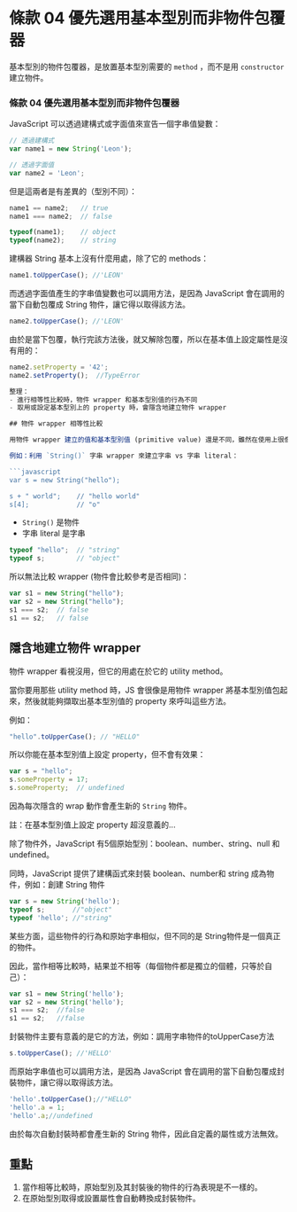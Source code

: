 # 條款 04 優先選用基本型別而非物件包覆器

基本型別的物件包覆器，是放置基本型別需要的 `method` ，而不是用 `constructor` 建立物件。
### 條款 04 優先選用基本型別而非物件包覆器
JavaScript 可以透過建構式或字面值來宣告一個字串值變數：
```javascript
// 透過建構式
var name1 = new String('Leon');

// 透過字面值
var name2 = 'Leon';
```
但是這兩者是有差異的（型別不同）：
```javascript
name1 == name2;   // true
name1 === name2;  // false

typeof(name1);    // object 
typeof(name2);    // string
```
建構器 String 基本上沒有什麼用處，除了它的 methods：
```javascript
name1.toUpperCase(); //'LEON'
```
而透過字面值產生的字串值變數也可以調用方法，是因為 JavaScript 會在調用的當下自動包覆成 String 物件，讓它得以取得該方法。
```javascript
name2.toUpperCase(); //'LEON'
```
由於是當下包覆，執行完該方法後，就又解除包覆，所以在基本值上設定屬性是沒有用的：
```javascript
name2.setProperty = '42';
name2.setProperty();  //TypeError

整理：
- 進行相等性比較時，物件 wrapper 和基本型別值的行為不同
- 取用或設定基本型別上的 property 時，會隱含地建立物件 wrapper

## 物件 wrapper 相等性比較

用物件 wrapper 建立的值和基本型別值 (primitive value) 還是不同，雖然在使用上很像。

例如：利用 `String()` 字串 wrapper 來建立字串 vs 字串 literal：

```javascript
var s = new String("hello");

s + " world";    // "hello world"
s[4];            // "o"
```

- `String()` 是物件
- 字串 literal 是字串

```javascript
typeof "hello";  // "string"
typeof s;        // "object"
```

所以無法比較 wrapper (物件會比較參考是否相同)：

```javascript
var s1 = new String("hello");
var s2 = new String("hello");
s1 === s2;  // false
s1 == s2;   // false
```

## 隱含地建立物件 wrapper

物件 wrapper 看視沒用，但它的用處在於它的 utility method。

當你要用那些 utility method 時，JS 會很像是用物件 wrapper 將基本型別值包起來，然後就能夠擷取出基本型別值的 property 來呼叫這些方法。

例如：

```javascript
"hello".toUpperCase(); // "HELLO"
```

所以你能在基本型別值上設定 property，但不會有效果：

```javascript
var s = "hello";
s.someProperty = 17;
s.someProperty;  // undefined
```

因為每次隱含的 wrap 動作會產生新的 `String` 物件。

註：在基本型別值上設定 property 超沒意義的...

除了物件外，JavaScript 有5個原始型別：boolean、number、string、null 和 undefined。

同時，JavaScript 提供了建構函式來封裝 boolean、number和 string 成為物件，例如：創建 String 物件
```javascript
var s = new String('hello');
typeof s;       //"object"
typeof 'hello'; //"string"
```
某些方面，這些物件的行為和原始字串相似，但不同的是 String物件是一個真正的物件。

因此，當作相等比較時，結果並不相等（每個物件都是獨立的個體，只等於自己）：
```javascript
var s1 = new String('hello');
var s2 = new String('hello');
s1 === s2;  //false
s1 == s2;   //false
```

封裝物件主要有意義的是它的方法，例如：調用字串物件的toUpperCase方法
```javascript
s.toUpperCase(); //'HELLO'
```

而原始字串值也可以調用方法，是因為 JavaScript 會在調用的當下自動包覆成封裝物件，讓它得以取得該方法。
```javascript
'hello'.toUpperCase();//"HELLO"
'hello'.a = 1;
'hello'.a;//undefined
```

由於每次自動封裝時都會產生新的 String 物件，因此自定義的屬性或方法無效。

## 重點
1. 當作相等比較時，原始型別及其封裝後的物件的行為表現是不一樣的。
2. 在原始型別取得或設置屬性會自動轉換成封裝物件。
